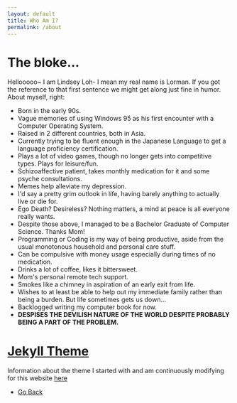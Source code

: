 ```yaml
---
layout: default
title: Who Am I?
permalink: /about
---
```


<h1>The bloke...</h1>

<p>Hellooooo~ I am Lindsey Loh- I mean my real name is Lorman. If you got the reference to that first sentence we might get along just fine in humor. About myself, right:</p>
<ul><li>Born in the early 90s.</li>
<li>Vague memories of using Windows 95 as his first encounter with a Computer Operating System.</li>
<li>Raised in 2 different countries, both in Asia.</li>
<li>Currently trying to be fluent enough in the Japanese Language to get a language proficiency certification.</li>
<li>Plays a lot of video games, though no longer gets into competitive types. Plays for leisure/fun.</li>
<li>Schizoaffective patient, takes monthly medication for it and some psyche consultations.</li>
<li>Memes help alleviate my depression.</li>
<li>I'd say a pretty grim outlook in life, having barely anything to actually live or die for.</li>
<li>Ego Death? Desireless? Nothing matters, a mind at peace is all everyone really wants.</li>
<li>Despite those above, I managed to be a Bachelor Graduate of Computer Science. Thanks Mom!</li>
<li>Programming or Coding is my way of being productive, aside from the usual monotonous household and personal care stuff.</li>
<li>Can be compulsive with money usage especially during times of no medication.</li>
<li>Drinks a lot of coffee, likes it bittersweet.</li>
<li>Mom's personal remote tech support.</li>
<li>Smokes like a chimney in aspiration of an early exit from life.</li>
<li>Wishes to at least be able to help out my immediate family rather than being a burden. But life sometimes gets us down...</li>
<li>Backlogged writing my computer book for now.</li>
<li><b>DESPISES THE DEVILISH NATURE OF THE WORLD DESPITE PROBABLY BEING A PART OF THE PROBLEM.</b></li>
</ul>

<h1><a href="/lorman-online-portfolio/about/theme">Jekyll Theme</a></h1>

<p>Information about the theme I started with and am continuously modifying for this website <a href="https://github.com/pages-themes/leap-day">here</a></p>

<div class="wrapper">
      <nav>
        <ul>
        <li><a href="/lorman-online-portfolio/">Go Back</a></li>
        </ul>
      </nav>
</div>
